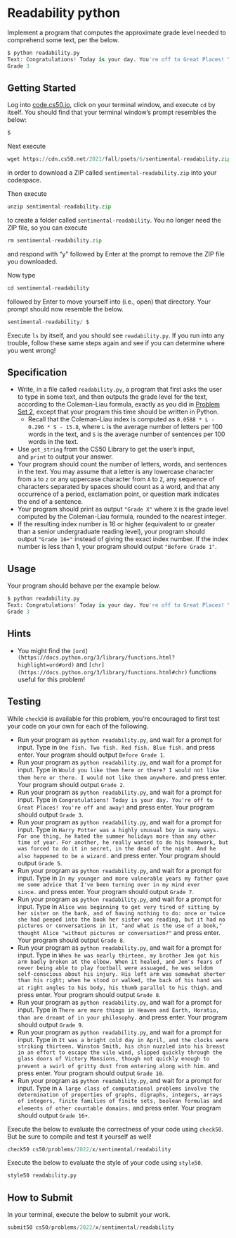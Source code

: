 # Readability python

Implement a program that computes the approximate grade level needed to comprehend some text, per the below.

```python
$ python readability.py
Text: Congratulations! Today is your day. You're off to Great Places! You're off and away!
Grade 3
```

## **Getting Started**

Log into [code.cs50.io](https://code.cs50.io/), click on your terminal window, and execute `cd` by itself. You should find that your terminal window’s prompt resembles the below:

```python
$
```

Next execute

```python
wget https://cdn.cs50.net/2021/fall/psets/6/sentimental-readability.zip
```

in order to download a ZIP called `sentimental-readability.zip` into your codespace.

Then execute

```python
unzip sentimental-readability.zip
```

to create a folder called `sentimental-readability`. You no longer need the ZIP file, so you can execute

```python
rm sentimental-readability.zip
```

and respond with “y” followed by Enter at the prompt to remove the ZIP file you downloaded.

Now type

```python
cd sentimental-readability
```

followed by Enter to move yourself into (i.e., open) that directory. Your prompt should now resemble the below.

```python
sentimental-readability/ $
```

Execute `ls` by itself, and you should see `readability.py`. If you run into any trouble, follow these same steps again and see if you can determine where you went wrong!

## **Specification**

- Write, in a file called `readability.py`, a program that first asks the user to type in some text, and then outputs the grade level for the text, according to the Coleman-Liau formula, exactly as you did in [Problem Set 2](https://cs50.harvard.edu/x/2022/psets/2/), except that your program this time should be written in Python.
    - Recall that the Coleman-Liau index is computed as `0.0588 * L - 0.296 * S - 15.8`, where `L` is the average number of letters per 100 words in the text, and `S` is the average number of sentences per 100 words in the text.
- Use `get_string` from the CS50 Library to get the user’s input, and `print` to output your answer.
- Your program should count the number of letters, words, and sentences in the text. You may assume that a letter is any lowercase character from `a` to `z` or any uppercase character from `A` to `Z`, any sequence of characters separated by spaces should count as a word, and that any occurrence of a period, exclamation point, or question mark indicates the end of a sentence.
- Your program should print as output `"Grade X"` where `X` is the grade level computed by the Coleman-Liau formula, rounded to the nearest integer.
- If the resulting index number is 16 or higher (equivalent to or greater than a senior undergraduate reading level), your program should output `"Grade 16+"` instead of giving the exact index number. If the index number is less than 1, your program should output `"Before Grade 1"`.

## **Usage**

Your program should behave per the example below.

```python
$ python readability.py
Text: Congratulations! Today is your day. You're off to Great Places! You're off and away!
Grade 3
```

## **Hints**

- You might find the `[ord](https://docs.python.org/3/library/functions.html?highlight=ord#ord)` and `[chr](https://docs.python.org/3/library/functions.html#chr)` functions useful for this problem!

## **Testing**

While `check50` is available for this problem, you’re encouraged to first test your code on your own for each of the following.

- Run your program as `python readability.py`, and wait for a prompt for input. Type in `One fish. Two fish. Red fish. Blue fish.` and press enter. Your program should output `Before Grade 1`.
- Run your program as `python readability.py`, and wait for a prompt for input. Type in `Would you like them here or there? I would not like them here or there. I would not like them anywhere.` and press enter. Your program should output `Grade 2`.
- Run your program as `python readability.py`, and wait for a prompt for input. Type in `Congratulations! Today is your day. You're off to Great Places! You're off and away!` and press enter. Your program should output `Grade 3`.
- Run your program as `python readability.py`, and wait for a prompt for input. Type in `Harry Potter was a highly unusual boy in many ways. For one thing, he hated the summer holidays more than any other time of year. For another, he really wanted to do his homework, but was forced to do it in secret, in the dead of the night. And he also happened to be a wizard.` and press enter. Your program should output `Grade 5`.
- Run your program as `python readability.py`, and wait for a prompt for input. Type in `In my younger and more vulnerable years my father gave me some advice that I've been turning over in my mind ever since.` and press enter. Your program should output `Grade 7`.
- Run your program as `python readability.py`, and wait for a prompt for input. Type in `Alice was beginning to get very tired of sitting by her sister on the bank, and of having nothing to do: once or twice she had peeped into the book her sister was reading, but it had no pictures or conversations in it, "and what is the use of a book," thought Alice "without pictures or conversation?"` and press enter. Your program should output `Grade 8`.
- Run your program as `python readability.py`, and wait for a prompt for input. Type in `When he was nearly thirteen, my brother Jem got his arm badly broken at the elbow. When it healed, and Jem's fears of never being able to play football were assuaged, he was seldom self-conscious about his injury. His left arm was somewhat shorter than his right; when he stood or walked, the back of his hand was at right angles to his body, his thumb parallel to his thigh.` and press enter. Your program should output `Grade 8`.
- Run your program as `python readability.py`, and wait for a prompt for input. Type in `There are more things in Heaven and Earth, Horatio, than are dreamt of in your philosophy.` and press enter. Your program should output `Grade 9`.
- Run your program as `python readability.py`, and wait for a prompt for input. Type in `It was a bright cold day in April, and the clocks were striking thirteen. Winston Smith, his chin nuzzled into his breast in an effort to escape the vile wind, slipped quickly through the glass doors of Victory Mansions, though not quickly enough to prevent a swirl of gritty dust from entering along with him.` and press enter. Your program should output `Grade 10`.
- Run your program as `python readability.py`, and wait for a prompt for input. Type in `A large class of computational problems involve the determination of properties of graphs, digraphs, integers, arrays of integers, finite families of finite sets, boolean formulas and elements of other countable domains.` and press enter. Your program should output `Grade 16+`.

Execute the below to evaluate the correctness of your code using `check50`. But be sure to compile and test it yourself as well!

```python
check50 cs50/problems/2022/x/sentimental/readability
```

Execute the below to evaluate the style of your code using `style50`.

```python
style50 readability.py
```

## **How to Submit**

In your terminal, execute the below to submit your work.

```python
submit50 cs50/problems/2022/x/sentimental/readability
```